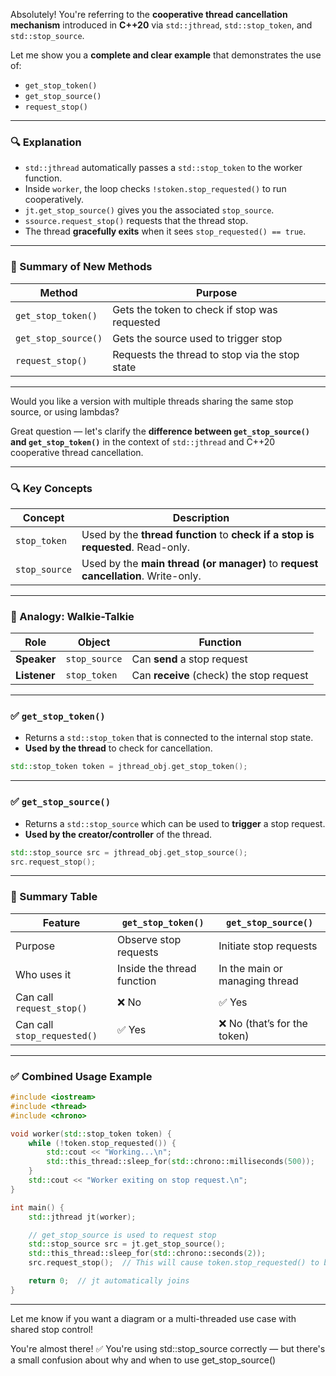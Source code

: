 Absolutely! You're referring to the **cooperative thread cancellation mechanism** introduced in **C++20** via `std::jthread`, `std::stop_token`, and `std::stop_source`.

Let me show you a **complete and clear example** that demonstrates the use of:

* `get_stop_token()`
* `get_stop_source()`
* `request_stop()`

---

### 🔍 Explanation

* `std::jthread` automatically passes a `std::stop_token` to the worker function.
* Inside `worker`, the loop checks `!stoken.stop_requested()` to run cooperatively.
* `jt.get_stop_source()` gives you the associated `stop_source`.
* `ssource.request_stop()` requests that the thread stop.
* The thread **gracefully exits** when it sees `stop_requested() == true`.

---

### 🧩 Summary of New Methods

| Method              | Purpose                                        |
| ------------------- | ---------------------------------------------- |
| `get_stop_token()`  | Gets the token to check if stop was requested  |
| `get_stop_source()` | Gets the source used to trigger stop           |
| `request_stop()`    | Requests the thread to stop via the stop state |

---

Would you like a version with multiple threads sharing the same stop source, or using lambdas?


Great question — let's clarify the **difference between `get_stop_source()` and `get_stop_token()`** in the context of `std::jthread` and C++20 cooperative thread cancellation.

---

### 🔍 Key Concepts

| Concept       | Description                                                                       |
| ------------- | --------------------------------------------------------------------------------- |
| `stop_token`  | Used by the **thread function** to **check if a stop is requested**. Read-only.   |
| `stop_source` | Used by the **main thread (or manager)** to **request cancellation**. Write-only. |

---

### 🧠 Analogy: Walkie-Talkie

| Role         | Object        | Function                                 |
| ------------ | ------------- | ---------------------------------------- |
| **Speaker**  | `stop_source` | Can **send** a stop request              |
| **Listener** | `stop_token`  | Can **receive** (check) the stop request |

---

### ✅ `get_stop_token()`

* Returns a `std::stop_token` that is connected to the internal stop state.
* **Used by the thread** to check for cancellation.

```cpp
std::stop_token token = jthread_obj.get_stop_token();
```

---

### ✅ `get_stop_source()`

* Returns a `std::stop_source` which can be used to **trigger** a stop request.
* **Used by the creator/controller** of the thread.

```cpp
std::stop_source src = jthread_obj.get_stop_source();
src.request_stop();
```

---

### 🧩 Summary Table

| Feature                     | `get_stop_token()`         | `get_stop_source()`            |
| --------------------------- | -------------------------- | ------------------------------ |
| Purpose                     | Observe stop requests      | Initiate stop requests         |
| Who uses it                 | Inside the thread function | In the main or managing thread |
| Can call `request_stop()`   | ❌ No                       | ✅ Yes                          |
| Can call `stop_requested()` | ✅ Yes                      | ❌ No (that’s for the token)    |

---

### ✅ Combined Usage Example

```cpp
#include <iostream>
#include <thread>
#include <chrono>

void worker(std::stop_token token) {
    while (!token.stop_requested()) {
        std::cout << "Working...\n";
        std::this_thread::sleep_for(std::chrono::milliseconds(500));
    }
    std::cout << "Worker exiting on stop request.\n";
}

int main() {
    std::jthread jt(worker);

    // get_stop_source is used to request stop
    std::stop_source src = jt.get_stop_source();
    std::this_thread::sleep_for(std::chrono::seconds(2));
    src.request_stop();  // This will cause token.stop_requested() to become true

    return 0;  // jt automatically joins
}
```

---

Let me know if you want a diagram or a multi-threaded use case with shared stop control!


You're almost there! ✅ You're using std::stop_source correctly — but there's a small confusion about why and when to use get_stop_source()
